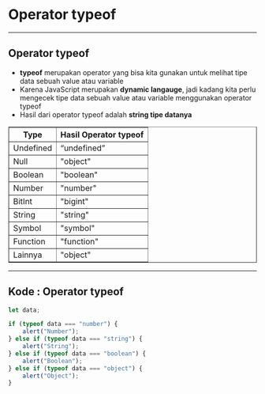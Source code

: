# Operator typeof

---

## Operator typeof

-   **typeof** merupakan operator yang bisa kita gunakan untuk melihat tipe data sebuah value atau variable
-   Karena JavaScript merupakan **dynamic langauge**, jadi kadang kita perlu mengecek tipe data sebuah value atau variable menggunakan operator typeof
-   Hasil dari operator typeof adalah **string tipe datanya**

<table border="1" width="100%">
    <tr>
        <th>Type</th>
        <th>Hasil Operator typeof</th>
    </tr>
    <tr>
        <td>Undefined</td>
        <td>“undefined”</td>
    </tr>
    <tr>
        <td>Null</td>
        <td>"object"</td>
    </tr>
    <tr>
        <td>Boolean</td>
        <td>"boolean"</td>
    </tr>
    <tr>
        <td>Number</td>
        <td>"number"</td>
    </tr>
    <tr>
        <td>BitInt</td>
        <td>"bigint"</td>
    </tr>
    <tr>
        <td>String</td>
        <td>"string"</td>
    </tr>
    <tr>
        <td>Symbol</td>
        <td>"symbol"</td>
    </tr>
    <tr>
        <td>Function</td>
        <td>"function"</td>
    </tr>
    <tr>
        <td>Lainnya</td>
        <td>"object"</td>
    </tr>
</table>

---

## Kode : Operator typeof

```js
let data;

if (typeof data === "number") {
    alert("Number");
} else if (typeof data === "string") {
    alert("String");
} else if (typeof data === "boolean") {
    alert("Boolean");
} else if (typeof data === "object") {
    alert("Object");
}
```

